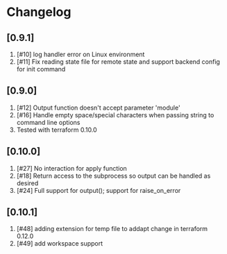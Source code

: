 # Changelog
## [0.9.1]
1. [#10] log handler error on Linux environment
1. [#11] Fix reading state file for remote state and support backend config for
         init command

## [0.9.0]
1. [#12] Output function doesn't accept parameter 'module'
1. [#16] Handle empty space/special characters when passing string to command line options
1. Tested with terraform 0.10.0

## [0.10.0]
1. [#27] No interaction for apply function
1. [#18] Return access to the subprocess so output can be handled as desired
1. [#24] Full support for output(); support for raise_on_error

## [0.10.1]
1. [#48] adding extension for temp file to addapt change in terraform 0.12.0
1. [#49] add workspace support